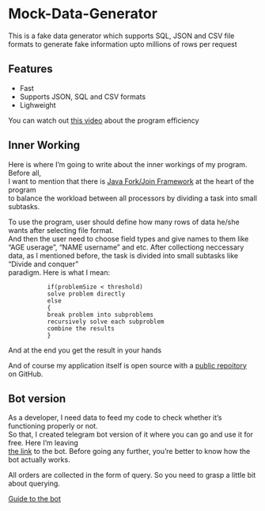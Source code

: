 <h1 class="code-line" data-line-start=0 data-line-end=1 ><a id="MockDataGenerator_0"></a>Mock-Data-Generator</h1>
<p class="has-line-data" data-line-start="3" data-line-end="5">This is a fake data generator which supports SQL, JSON and CSV file<br>
formats to generate fake information upto millions of rows per request</p>
<h2 class="code-line" data-line-start=6 data-line-end=7 ><a id="Features_6"></a>Features</h2>
<ul>
<li class="has-line-data" data-line-start="8" data-line-end="9">Fast</li>
<li class="has-line-data" data-line-start="9" data-line-end="10">Supports JSON, SQL and CSV formats</li>
<li class="has-line-data" data-line-start="10" data-line-end="11">Lighweight</li>
</ul>
<p class="has-line-data" data-line-start="13" data-line-end="14">You can watch out <a href="https://youtu.be/GFxCQM5VIfQ">this video</a> about the program efficiency 
<h2 class="code-line" data-line-start=17 data-line-end=18 ><a id="Inner_Working_17"></a>Inner Working</h2>
<p class="has-line-data" data-line-start="19" data-line-end="22">Here is where I’m going to write about the inner workings of my program. Before all,<br>
I want to mention that there is  <a href="https://docs.oracle.com/javase/tutorial/essential/concurrency/forkjoin.html">Java Fork/Join Framework</a> at the heart of the program<br>
to balance the workload between all processors by dividing a task into small subtasks.</p>
<p class="has-line-data" data-line-start="23" data-line-end="27">To use the program, user should define how  many rows of data he/she wants after selecting file format.<br>
And then the user need to choose field types and give names to them like “AGE userage”, “NAME username” and etc. After collectiong neccessary
data, as I mentioned before, the task is divided into small subtasks like “Divide and conquer”<br>
paradigm. Here is what I mean:</p>



               if(problemSize < threshold)
               solve problem directly
               else
               {
               break problem into subproblems
               recursively solve each subproblem
               combine the results
               }




<p class="has-line-data" data-line-start="30" data-line-end="32">And at the end you get the result in your hands</p>
<p class="has-line-data" data-line-start="30" data-line-end="32">And of course my application itself is open source with a <a href="https://github.com/OtabekEshpulatov/mock-data-generator">public repoitory</a><br>
on GitHub.</p>
<h2 class="code-line" data-line-start=33 data-line-end=34 ><a id="Bot_version_33"></a>Bot version</h2>
<p class="has-line-data" data-line-start="35" data-line-end="39">As a developer, I need data to feed my code to check whether it’s functioning properly or not.<br>
So that, I created telegram bot version of it where you can go and use it for free. Here I’m leaving<br>
<a href="https://t.me/mockaroo_bot">the link</a> to the bot. Before going any further, you’re better to know how the<br>
bot actually works.</p>
<p class="has-line-data" data-line-start="40" data-line-end="41">All orders are collected in the form of query. So you need to grasp a little bit about querying.</p>
<a href="https://drive.google.com/file/d/1HLpDiaKPEHCeGwqVfa1hLHEqw6ACVM8o/view">Guide to the bot</a>
